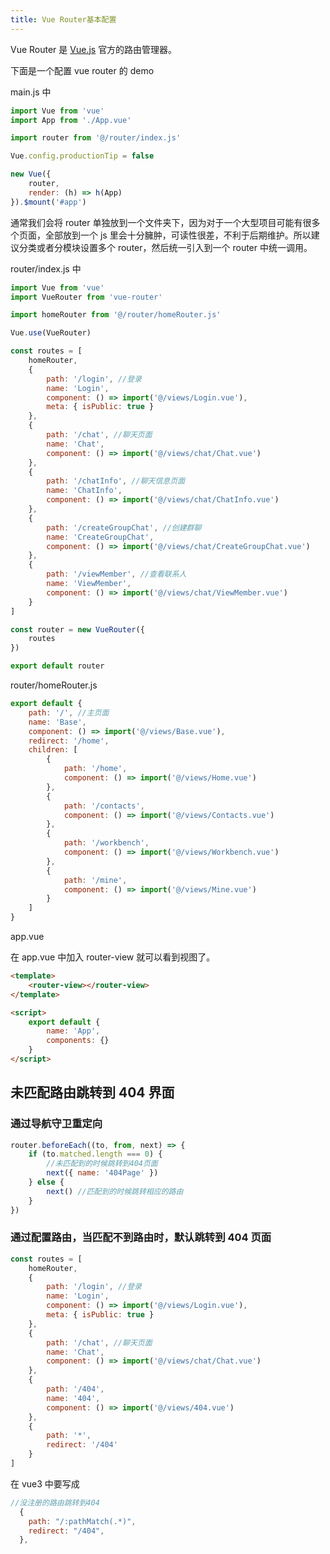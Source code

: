 ```yaml
---
title: Vue Router基本配置
---
```


Vue Router 是 [Vue.js](http://cn.vuejs.org/) 官方的路由管理器。

下面是一个配置 vue router 的 demo

main.js 中

```javascript
import Vue from 'vue'
import App from './App.vue'

import router from '@/router/index.js'

Vue.config.productionTip = false

new Vue({
    router,
    render: (h) => h(App)
}).$mount('#app')
```

通常我们会将 router 单独放到一个文件夹下，因为对于一个大型项目可能有很多个页面，全部放到一个 js 里会十分臃肿，可读性很差，不利于后期维护。所以建议分类或者分模块设置多个 router，然后统一引入到一个 router 中统一调用。

router/index.js 中

```javascript
import Vue from 'vue'
import VueRouter from 'vue-router'

import homeRouter from '@/router/homeRouter.js'

Vue.use(VueRouter)

const routes = [
    homeRouter,
    {
        path: '/login', //登录
        name: 'Login',
        component: () => import('@/views/Login.vue'),
        meta: { isPublic: true }
    },
    {
        path: '/chat', //聊天页面
        name: 'Chat',
        component: () => import('@/views/chat/Chat.vue')
    },
    {
        path: '/chatInfo', //聊天信息页面
        name: 'ChatInfo',
        component: () => import('@/views/chat/ChatInfo.vue')
    },
    {
        path: '/createGroupChat', //创建群聊
        name: 'CreateGroupChat',
        component: () => import('@/views/chat/CreateGroupChat.vue')
    },
    {
        path: '/viewMember', //查看联系人
        name: 'ViewMember',
        component: () => import('@/views/chat/ViewMember.vue')
    }
]

const router = new VueRouter({
    routes
})

export default router
```

router/homeRouter.js

```javascript
export default {
    path: '/', //主页面
    name: 'Base',
    component: () => import('@/views/Base.vue'),
    redirect: '/home',
    children: [
        {
            path: '/home',
            component: () => import('@/views/Home.vue')
        },
        {
            path: '/contacts',
            component: () => import('@/views/Contacts.vue')
        },
        {
            path: '/workbench',
            component: () => import('@/views/Workbench.vue')
        },
        {
            path: '/mine',
            component: () => import('@/views/Mine.vue')
        }
    ]
}
```

app.vue

在 app.vue 中加入 router-view 就可以看到视图了。

```html
<template>
    <router-view></router-view>
</template>

<script>
    export default {
        name: 'App',
        components: {}
    }
</script>
```

## 未匹配路由跳转到 404 界面

### 通过导航守卫重定向

```javascript
router.beforeEach((to, from, next) => {
    if (to.matched.length === 0) {
        //未匹配到的时候跳转到404页面
        next({ name: '404Page' })
    } else {
        next() //匹配到的时候跳转相应的路由
    }
})
```

### 通过配置路由，当匹配不到路由时，默认跳转到 404 页面

```javascript
const routes = [
    homeRouter,
    {
        path: '/login', //登录
        name: 'Login',
        component: () => import('@/views/Login.vue'),
        meta: { isPublic: true }
    },
    {
        path: '/chat', //聊天页面
        name: 'Chat',
        component: () => import('@/views/chat/Chat.vue')
    },
    {
        path: '/404',
        name: '404',
        component: () => import('@/views/404.vue')
    },
    {
        path: '*',
        redirect: '/404'
    }
]
```

在 vue3 中要写成

```javascript
//没注册的路由跳转到404
  {
    path: "/:pathMatch(.*)",
    redirect: "/404",
  },
```
